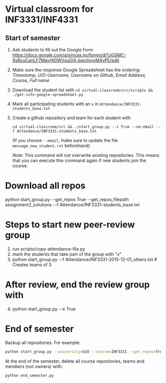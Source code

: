 Virtual classroom for INF3331/INF4331
=====================================

Start of semester
-----------------

1. Ask students to fill out the Google Form https://docs.google.com/a/simula.no/forms/d/1JGSMC-9sRcuCanLF7MavHlGWVxuOjX-bwcIoyoM4yPE/edit
2. Make sure the response Google Spreadsheet has the ordering: *Timestamp, UiO-Username, Username on Github, Email Address, Course, Full name*
3. Download the student list with `cd virtual-classroom/src/scripts && ./get-info-google-spreadsheet.py`
4. Mark all participating students with an `x` in `Attendance/INF3331-students_base.txt`
4. Create a github repository and team for each student with 

   `cd virtual-classroom/src && ./start_group.py --i True --no-email --f Attendance/INF3331-students_base.txt`

   (If you choose `--email`, make sure to update the file `message_new_student.rst` beforehand).
   
   *Note*: This command will *not* overwrite existing repositories. This means that you can execute this command again if new students join the course.

# Download all repos
python start_group.py --get_repos True --get_repos_filepath assignment2_solutions --f Attendance/INF3331-students_base.txt

# Steps to start new peer-review group
1. run scripts/copy-attendance-file.py
2. mark the students that take part of the group with "x"
3. python start_group.py --f Attendance/INF3331-2015-12-01_others.txt  # Creates teams of 3

# After review, end the review group with
4. python start_group.py --e True


# End of semester

Backup all repositories. For example:

```bash
python start_group.py --university=UiO --course=INF3331 --get_repos=True --get_repos_filepath=../repos_2015
```

At the end of the semester, delete all course repositories, teams and members (not owners) with:

```bash
python end_semester.py
```
